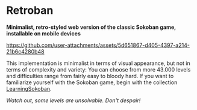# Retroban

**Minimalist, retro-styled web version of the classic Sokoban game, installable on mobile devices**



https://github.com/user-attachments/assets/5d651867-d405-4397-a214-21b6c4280b48



This implementation is minimalist in terms of visual appearance, but not in terms of complexity and variety: You can choose from more 43.000 levels and difficulties range from fairly easy to bloody hard. If you want to familiarize yourself with the Sokoban game, begin with the collection [LearningSokoban](https://607011.github.io/Retroban/#collection=LearningSokoban;level=1).

_Watch out, some levels are unsolvable. Don't despair!_
